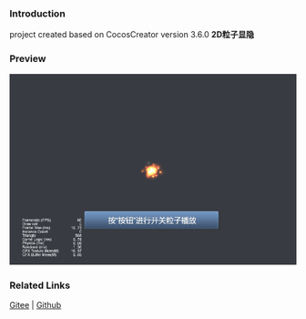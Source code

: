 ### Introduction

project created based on CocosCreator version 3.6.0 **2D粒子显隐** 

### Preview
![image](../../../gif/202203/2022030546.gif)

### Related Links
[Gitee](https://gitee.com/mirrors_cocos-creator/example-cases/tree/v2.4.3/assets/cases/01_graphics/02_particle) | [Github](https://github.com/cocos-creator/example-cases/tree/v2.4.3/assets/cases/01_graphics/02_particle)